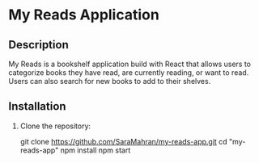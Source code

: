 # My Reads Application

## Description
My Reads is a bookshelf application build with React that allows users to categorize books they have read, are currently reading, or want to read. Users can also search 
for new books to add to their shelves.

## Installation

1. Clone the repository:
   
   git clone https://github.com/SaraMahran/my-reads-app.git
   cd "my-reads-app"
   npm install
   npm start
